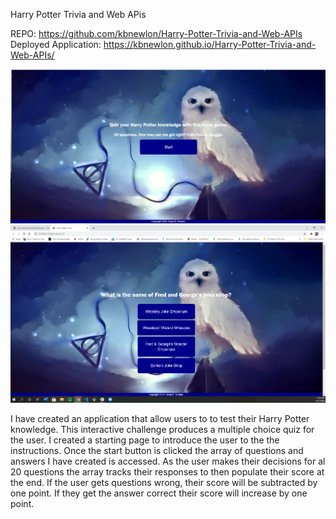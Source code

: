 Harry Potter Trivia and Web APis

REPO: https://github.com/kbnewlon/Harry-Potter-Trivia-and-Web-APIs
Deployed Application: https://kbnewlon.github.io/Harry-Potter-Trivia-and-Web-APIs/

![landing page screenshot](/assets/screenshot_landingpage.PNG)
![question and answer example screenshot](/assets/screenshot_q_and_a_example.PNG)

I have created an application that allow users to to test their Harry Potter knowledge. This interactive challenge produces a multiple choice quiz for the user. I created a starting page to introduce the user to the the instructions. Once the start button is clicked the array of questions and answers I have created is accessed. As the user makes their decisions for al 20 questions the array tracks their responses to then populate their score at the end. If the user gets questions wrong, their score will be subtracted by one point. If they get the answer correct their score will increase by one point.